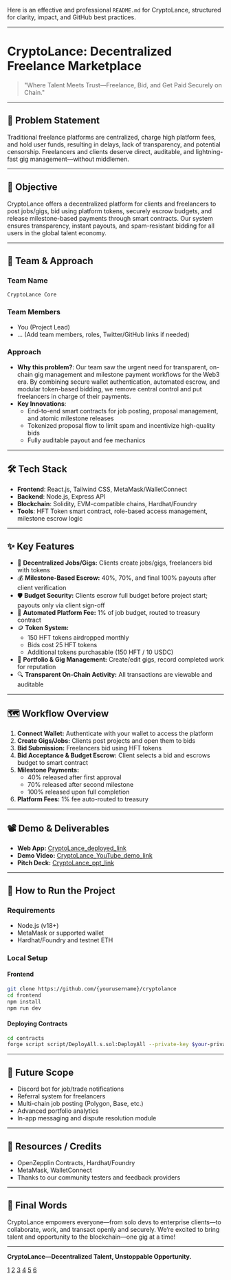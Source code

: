 Here is an effective and professional `README.md` for CryptoLance, structured for clarity, impact, and GitHub best practices.

***



# CryptoLance: Decentralized Freelance Marketplace

> "Where Talent Meets Trust—Freelance, Bid, and Get Paid Securely on Chain."

***

## 📌 Problem Statement

Traditional freelance platforms are centralized, charge high platform fees, and hold user funds, resulting in delays, lack of transparency, and potential censorship. Freelancers and clients deserve direct, auditable, and lightning-fast gig management—without middlemen.

***

## 🎯 Objective

CryptoLance offers a decentralized platform for clients and freelancers to post jobs/gigs, bid using platform tokens, securely escrow budgets, and release milestone-based payments through smart contracts. Our system ensures transparency, instant payouts, and spam-resistant bidding for all users in the global talent economy.

***

## 🧠 Team & Approach

### Team Name
`CryptoLance Core`

### Team Members
- You (Project Lead)
- ... (Add team members, roles, Twitter/GitHub links if needed)

### Approach
- **Why this problem?**: Our team saw the urgent need for transparent, on-chain gig management and milestone payment workflows for the Web3 era. By combining secure wallet authentication, automated escrow, and modular token-based bidding, we remove central control and put freelancers in charge of their payments.
- **Key Innovations**:  
  - End-to-end smart contracts for job posting, proposal management, and atomic milestone releases  
  - Tokenized proposal flow to limit spam and incentivize high-quality bids  
  - Fully auditable payout and fee mechanics

***

## 🛠️ Tech Stack

- **Frontend**: React.js, Tailwind CSS, MetaMask/WalletConnect
- **Backend**: Node.js, Express API
- **Blockchain**: Solidity, EVM-compatible chains, Hardhat/Foundry
- **Tools**: HFT Token smart contract, role-based access management, milestone escrow logic

***

## ✨ Key Features

- 🚀 **Decentralized Jobs/Gigs:** Clients create jobs/gigs, freelancers bid with tokens  
- 💰 **Milestone-Based Escrow:** 40%, 70%, and final 100% payouts after client verification  
- 🛡️ **Budget Security:** Clients escrow full budget before project start; payouts only via client sign-off  
- 🏦 **Automated Platform Fee:** 1% of job budget, routed to treasury contract  
- 🪙 **Token System:**  
  - 150 HFT tokens airdropped monthly  
  - Bids cost 25 HFT tokens  
  - Additional tokens purchasable (150 HFT / 10 USDC)  
- 📁 **Portfolio & Gig Management:** Create/edit gigs, record completed work for reputation  
- 🔍 **Transparent On-Chain Activity:** All transactions are viewable and auditable

***

## 🗺️ Workflow Overview

1. **Connect Wallet:** Authenticate with your wallet to access the platform
2. **Create Gigs/Jobs:** Clients post projects and open them to bids
3. **Bid Submission:** Freelancers bid using HFT tokens
4. **Bid Acceptance & Budget Escrow:** Client selects a bid and escrows budget to smart contract
5. **Milestone Payments:**  
   - 40% released after first approval  
   - 70% released after second milestone  
   - 100% released upon full completion
6. **Platform Fees:** 1% fee auto-routed to treasury

***

## 📽️ Demo & Deliverables

- **Web App:** [CryptoLance_deployed_link](#)  
- **Demo Video:** [CryptoLance_YouTube_demo_link](#)  
- **Pitch Deck:** [CryptoLance_ppt_link](#)

***

## 🧪 How to Run the Project

### Requirements

- Node.js (v18+)
- MetaMask or supported wallet
- Hardhat/Foundry and testnet ETH

### Local Setup

#### Frontend

```bash
git clone https://github.com/{yourusername}/cryptolance
cd frontend
npm install
npm run dev
```

#### Deploying Contracts

```bash
cd contracts
forge script script/DeployAll.s.sol:DeployAll --private-key $your-private-key --rpc-url $rpc-url --broadcast -vvvvv
```

***

## 🦠 Future Scope

- Discord bot for job/trade notifications  
- Referral system for freelancers  
- Multi-chain job posting (Polygon, Base, etc.)  
- Advanced portfolio analytics  
- In-app messaging and dispute resolution module

***

## 📌 Resources / Credits

- OpenZepplin Contracts, Hardhat/Foundry  
- MetaMask, WalletConnect  
- Thanks to our community testers and feedback providers

***

## 🏁 Final Words

CryptoLance empowers everyone—from solo devs to enterprise clients—to collaborate, work, and transact openly and securely. We’re excited to bring talent and opportunity to the blockchain—one gig at a time!

***

**CryptoLance—Decentralized Talent, Unstoppable Opportunity.**

[1](https://www.templatemonster.com/ui-elements/cryptolance-freelancers-website-template-295430.html)
[2](https://dev.to/documatic/how-to-write-an-awesome-readme-cfl)
[3](https://theme.bitrixinfotech.com/product-detail/cryptolance-html5-website-template)
[4](https://dev.to/scottydocs/how-to-write-a-kickass-readme-5af9)
[5](https://allclonescript.com/product-detail/cryptolance-html5-website-template)
[6](https://www.freelancer.com/jobs/blockchain)
